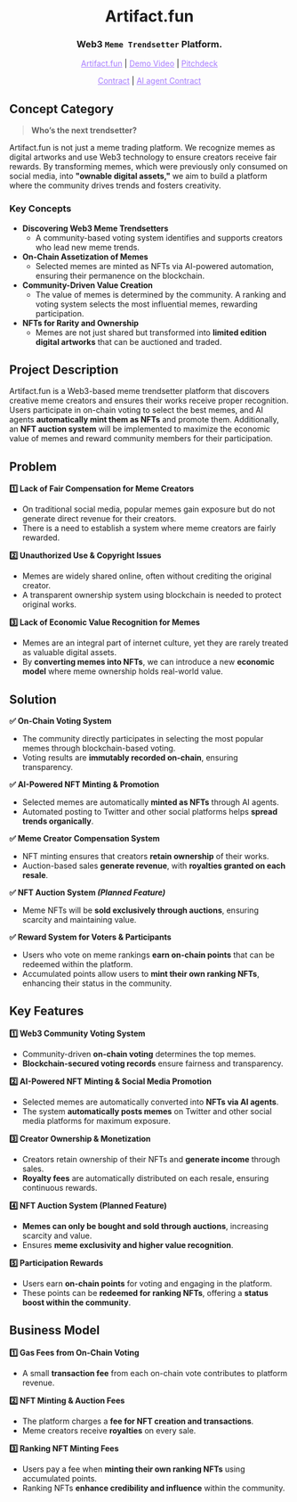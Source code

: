 <h1 align="center">Artifact.fun</h1>

<h3 align="center">Web3 <code>Meme Trendsetter</code> Platform.</h3>

<p align="center">
  <a href="" style="color: #a77dff">Artifact.fun</a> | <a href="" style="color: #a77dff">Demo Video</a> | <a href="" style="color: #a77dff">Pitchdeck</a>
</p>

<p align="center">
  <a href="" style="color: #a77dff">Contract</a> | <a href="" style="color: #a77dff">AI agent Contract</a>
</p>

## Concept Category
> **Who’s the next trendsetter?**

Artifact.fun is not just a meme trading platform. We recognize memes as digital artworks and use Web3 technology to ensure creators receive fair rewards. By transforming memes, which were previously only consumed on social media, into **"ownable digital assets,"** we aim to build a platform where the community drives trends and fosters creativity.

### Key Concepts

- **Discovering Web3 Meme Trendsetters**
    - A community-based voting system identifies and supports creators who lead new meme trends.
- **On-Chain Assetization of Memes**
    - Selected memes are minted as NFTs via AI-powered automation, ensuring their permanence on the blockchain.
- **Community-Driven Value Creation**
    - The value of memes is determined by the community. A ranking and voting system selects the most influential memes, rewarding participation.
- **NFTs for Rarity and Ownership**
    - Memes are not just shared but transformed into **limited edition digital artworks** that can be auctioned and traded.

## Project Description

Artifact.fun is a Web3-based meme trendsetter platform that discovers creative meme creators and ensures their works receive proper recognition. Users participate in on-chain voting to select the best memes, and AI agents **automatically mint them as NFTs** and promote them. Additionally, an **NFT auction system** will be implemented to maximize the economic value of memes and reward community members for their participation.

## Problem

**1️⃣ Lack of Fair Compensation for Meme Creators**
- On traditional social media, popular memes gain exposure but do not generate direct revenue for their creators.
- There is a need to establish a system where meme creators are fairly rewarded.

**2️⃣ Unauthorized Use & Copyright Issues**
- Memes are widely shared online, often without crediting the original creator.
- A transparent ownership system using blockchain is needed to protect original works.

**3️⃣ Lack of Economic Value Recognition for Memes**
- Memes are an integral part of internet culture, yet they are rarely treated as valuable digital assets.
- By **converting memes into NFTs**, we can introduce a new **economic model** where meme ownership holds real-world value.

## Solution

**✅ On-Chain Voting System**
- The community directly participates in selecting the most popular memes through blockchain-based voting.
- Voting results are **immutably recorded on-chain**, ensuring transparency.

**✅ AI-Powered NFT Minting & Promotion**
- Selected memes are automatically **minted as NFTs** through AI agents.
- Automated posting to Twitter and other social platforms helps **spread trends organically**.

**✅ Meme Creator Compensation System**
- NFT minting ensures that creators **retain ownership** of their works.
- Auction-based sales **generate revenue**, with **royalties granted on each resale**.

**✅ NFT Auction System *(Planned Feature)***
- Meme NFTs will be **sold exclusively through auctions**, ensuring scarcity and maintaining value.

**✅ Reward System for Voters & Participants**
- Users who vote on meme rankings **earn on-chain points** that can be redeemed within the platform.
- Accumulated points allow users to **mint their own ranking NFTs**, enhancing their status in the community.

## Key Features

**1️⃣ Web3 Community Voting System**
- Community-driven **on-chain voting** determines the top memes.
- **Blockchain-secured voting records** ensure fairness and transparency.

**2️⃣ AI-Powered NFT Minting & Social Media Promotion**
- Selected memes are automatically converted into **NFTs via AI agents**.
- The system **automatically posts memes** on Twitter and other social media platforms for maximum exposure.

**3️⃣ Creator Ownership & Monetization**
- Creators retain ownership of their NFTs and **generate income** through sales.
- **Royalty fees** are automatically distributed on each resale, ensuring continuous rewards.

**4️⃣ NFT Auction System (Planned Feature)**
- **Memes can only be bought and sold through auctions**, increasing scarcity and value.
- Ensures **meme exclusivity and higher value recognition**.

**5️⃣ Participation Rewards**
- Users earn **on-chain points** for voting and engaging in the platform.
- These points can be **redeemed for ranking NFTs**, offering a **status boost within the community**.

## Business Model

**1️⃣ Gas Fees from On-Chain Voting**
- A small **transaction fee** from each on-chain vote contributes to platform revenue.

**2️⃣ NFT Minting & Auction Fees**
- The platform charges a **fee for NFT creation and transactions**.
- Meme creators receive **royalties** on every sale.

**3️⃣ Ranking NFT Minting Fees**
- Users pay a fee when **minting their own ranking NFTs** using accumulated points.
- Ranking NFTs **enhance credibility and influence** within the community.
